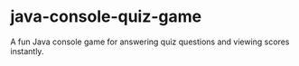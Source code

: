 # java-console-quiz-game
A fun Java console game for answering quiz questions and viewing scores instantly.
